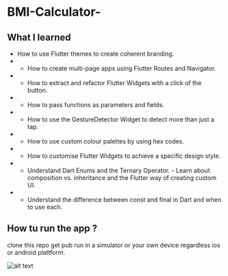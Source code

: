 # BMI-Calculator-
## What I learned  
- How to use Flutter themes to create coherent branding.  
- - How to create multi-page apps using Flutter Routes and Navigator. 
- - How to extract and refactor Flutter Widgets with a click of the button.  
- - How to pass functions as parameters and fields. 
- - How to use the GestureDetector Widget to detect more than just a tap. 
- - How to use custom colour palettes by using hex codes. 
- - How to customise Flutter Widgets to achieve a specific design style. 
- - Understand Dart Enums and the Ternary Operator. - Learn about composition vs. inheritance and the Flutter way of creating custom UI. 
- - Understand the difference between const and final in Dart and when to use each.

## How tu run the app ?
clone this repo
get pub
run in a simulator or your own device regardless ios or android plattform.

![alt text](https://github.com/miuel/BMI-Calculator-/blob/main/bmi-calc-demo.gif)

